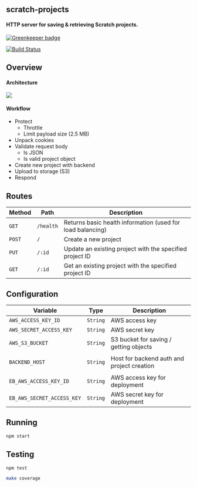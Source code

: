 ## scratch-projects
#### HTTP server for saving & retrieving Scratch projects.

[![Greenkeeper badge](https://badges.greenkeeper.io/LLK/scratch-projects.svg?token=4282dc28abec63c0c9db8f799091dbc1f0e0309bdc1967fe8146ec86b849b5c2&ts=1507571352230)](https://greenkeeper.io/)

[![Build Status](https://travis-ci.com/LLK/scratch-projects.svg?token=xzzHj4ct3SyBTpeqxnx1&branch=develop)](https://travis-ci.com/LLK/scratch-projects)

## Overview

#### Architecture
![](https://cloud.githubusercontent.com/assets/747641/23216546/52ee39ec-f8e4-11e6-9dbf-9cc29aa8fc62.png)

#### Workflow
- Protect
    - Throttle
    - Limit payload size (2.5 MB)
- Unpack cookies
- Validate request body
    - Is JSON
    - Is valid project object
- Create new project with backend
- Upload to storage (S3)
- Respond

## Routes
| Method | Path      | Description                                                 |
| ------ | --------- | ----------------------------------------------------------- |
| `GET`  | `/health` | Returns basic health information (used for load balancing)  |
| `POST` | `/`       | Create a new project                                        |
| `PUT`  | `/:id`    | Update an existing project with the specified project ID    |
| `GET`  | `/:id`    | Get an existing project with the specified project ID       |

## Configuration
| Variable                   | Type     | Description                                 |
| -------------------------- | -------- | ------------------------------------------- |
| `AWS_ACCESS_KEY_ID`        | `String` | AWS access key                              |
| `AWS_SECRET_ACCESS_KEY`    | `String` | AWS secret key                              |
| `AWS_S3_BUCKET`            | `String` | S3 bucket for saving / getting objects      |
|                            |          |                                             |
| `BACKEND_HOST`             | `String` | Host for backend auth and project creation  |
|                            |          |                                             |
| `EB_AWS_ACCESS_KEY_ID`     | `String` | AWS access key for deployment               |
| `EB_AWS_SECRET_ACCESS_KEY` | `String` | AWS secret key for deployment               |

## Running
```bash
npm start
```

## Testing
```bash
npm test
```

```bash
make coverage
```
